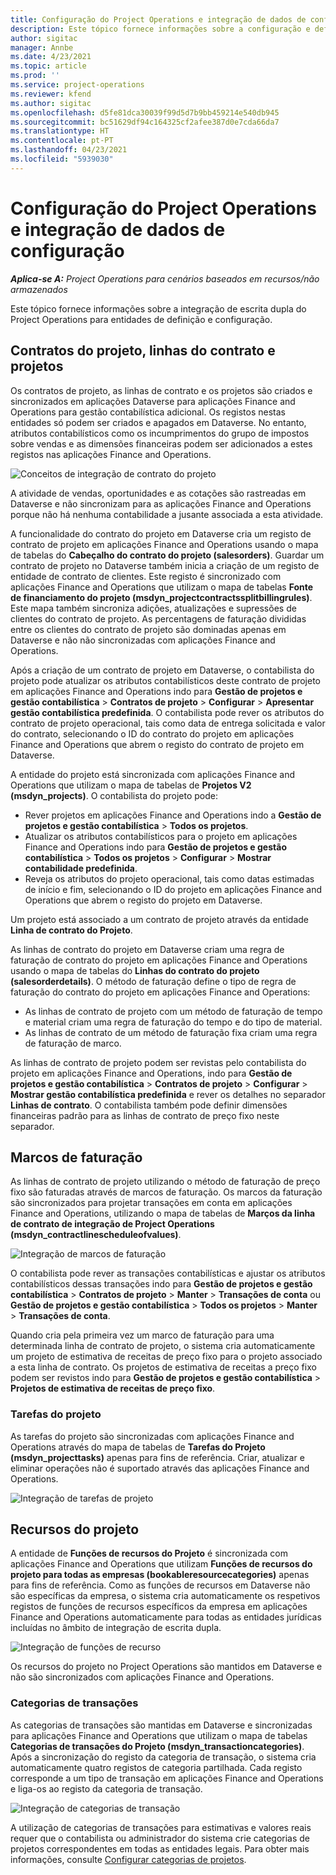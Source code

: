 ```yaml
---
title: Configuração do Project Operations e integração de dados de configuração
description: Este tópico fornece informações sobre a configuração e definição de mapas de escrita dupla do Project Operations.
author: sigitac
manager: Annbe
ms.date: 4/23/2021
ms.topic: article
ms.prod: ''
ms.service: project-operations
ms.reviewer: kfend
ms.author: sigitac
ms.openlocfilehash: d5fe81dca30039f99d5d7b9bb459214e540db945
ms.sourcegitcommit: bc51629df94c164325cf2afee387d0e7cda66da7
ms.translationtype: HT
ms.contentlocale: pt-PT
ms.lasthandoff: 04/23/2021
ms.locfileid: "5939030"
---
```

# <a name="project-operations-setup-and-configuration-data-integration"></a>Configuração do Project Operations e integração de dados de configuração

_**Aplica-se A:** Project Operations para cenários baseados em recursos/não armazenados_

Este tópico fornece informações sobre a integração de escrita dupla do Project Operations para entidades de definição e configuração.

## <a name="project-contracts-contract-lines-and-projects"></a>Contratos do projeto, linhas do contrato e projetos

Os contratos de projeto, as linhas de contrato e os projetos são criados e sincronizados em aplicações Dataverse para aplicações Finance and Operations para gestão contabilística adicional. Os registos nestas entidades só podem ser criados e apagados em Dataverse. No entanto, atributos contabilísticos como os incumprimentos do grupo de impostos sobre vendas e as dimensões financeiras podem ser adicionados a estes registos nas aplicações Finance and Operations.

  ![Conceitos de integração de contrato do projeto](./media/1ProjectContract.jpg)

A atividade de vendas, oportunidades e as cotações são rastreadas em Dataverse e não sincronizam para as aplicações Finance and Operations porque não há nenhuma contabilidade a jusante associada a esta atividade.

A funcionalidade do contrato do projeto em Dataverse cria um registo de contrato de projeto em aplicações Finance and Operations usando o mapa de tabelas do **Cabeçalho do contrato do projeto (salesorders)**. Guardar um contrato de projeto no Dataverse também inicia a criação de um registo de entidade de contrato de clientes. Este registo é sincronizado com aplicações Finance and Operations que utilizam o mapa de tabelas **Fonte de financiamento do projeto (msdyn\_projectcontractssplitbillingrules)**. Este mapa também sincroniza adições, atualizações e supressões de clientes do contrato de projeto. As percentagens de faturação divididas entre os clientes do contrato de projeto são dominadas apenas em Dataverse e não não sincronizadas com aplicações Finance and Operations.

Após a criação de um contrato de projeto em Dataverse, o contabilista do projeto pode atualizar os atributos contabilísticos deste contrato de projeto em aplicações Finance and Operations indo para **Gestão de projetos e gestão contabilística** > **Contratos de projeto** > **Configurar** > **Apresentar gestão contabilística predefinida**. O contabilista pode rever os atributos do contrato de projeto operacional, tais como data de entrega solicitada e valor do contrato, selecionando o ID do contrato do projeto em aplicações Finance and Operations que abrem o registo do contrato de projeto em Dataverse.

A entidade do projeto está sincronizada com aplicações Finance and Operations que utilizam o mapa de tabelas de **Projetos V2 (msdyn\_projects)**. O contabilista do projeto pode:

  - Rever projetos em aplicações Finance and Operations indo a **Gestão de projetos e gestão contabilística** > **Todos os projetos**. 
  - Atualizar os atributos contabilísticos para o projeto em aplicações Finance and Operations indo para **Gestão de projetos e gestão contabilística** > **Todos os projetos** > **Configurar** > **Mostrar contabilidade predefinida**.  
  - Reveja os atributos do projeto operacional, tais como datas estimadas de início e fim, selecionando o ID do projeto em aplicações Finance and Operations que abrem o registo do projeto em Dataverse.

Um projeto está associado a um contrato de projeto através da entidade **Linha de contrato do Projeto**.

As linhas de contrato do projeto em Dataverse criam uma regra de faturação de contrato do projeto em aplicações Finance and Operations usando o mapa de tabelas do **Linhas do contrato do projeto (salesorderdetails)**. O método de faturação define o tipo de regra de faturação do contrato do projeto em aplicações Finance and Operations:

  - As linhas de contrato de projeto com um método de faturação de tempo e material criam uma regra de faturação do tempo e do tipo de material.
  - As linhas de contrato de um método de faturação fixa criam uma regra de faturação de marco.

As linhas de contrato de projeto podem ser revistas pelo contabilista do projeto em aplicações Finance and Operations, indo para **Gestão de projetos e gestão contabilística** > **Contratos de projeto** > **Configurar** > **Mostrar gestão contabilística predefinida** e rever os detalhes no separador **Linhas de contrato**. O contabilista também pode definir dimensões financeiras padrão para as linhas de contrato de preço fixo neste separador.

## <a name="billing-milestones"></a>Marcos de faturação

As linhas de contrato de projeto utilizando o método de faturação de preço fixo são faturadas através de marcos de faturação. Os marcos da faturação são sincronizados para projetar transações em conta em aplicações Finance and Operations, utilizando o mapa de tabelas de **Marços da linha de contrato de integração de Project Operations (msdyn\_contractlinescheduleofvalues)**.

  ![Integração de marcos de faturação](./media/2Milestones.jpg)

O contabilista pode rever as transações contabilísticas e ajustar os atributos contabilísticos dessas transações indo para **Gestão de projetos e gestão contabilística** > **Contratos de projeto** > **Manter** > **Transações de conta** ou **Gestão de projetos e gestão contabilística** > **Todos os projetos** > **Manter** > **Transações de conta**.

Quando cria pela primeira vez um marco de faturação para uma determinada linha de contrato de projeto, o sistema cria automaticamente um projeto de estimativa de receitas de preço fixo para o projeto associado a esta linha de contrato. Os projetos de estimativa de receitas a preço fixo podem ser revistos indo para **Gestão de projetos e gestão contabilística** > **Projetos de estimativa de receitas de preço fixo**.

### <a name="project-tasks"></a>Tarefas do projeto

As tarefas do projeto são sincronizadas com aplicações Finance and Operations através do mapa de tabelas de **Tarefas do Projeto (msdyn\_projecttasks)** apenas para fins de referência. Criar, atualizar e eliminar operações não é suportado através das aplicações Finance and Operations.

  ![Integração de tarefas de projeto](./media/3Tasks.jpg)

## <a name="project-resources"></a>Recursos do projeto

A entidade de **Funções de recursos do Projeto** é sincronizada com aplicações Finance and Operations que utilizam **Funções de recursos do projeto para todas as empresas (bookableresourcecategories)** apenas para fins de referência. Como as funções de recursos em Dataverse não são específicas da empresa, o sistema cria automaticamente os respetivos registos de funções de recursos específicos da empresa em aplicações Finance and Operations automaticamente para todas as entidades jurídicas incluídas no âmbito de integração de escrita dupla.

![Integração de funções de recurso](./media/5Resources.jpg)

Os recursos do projeto no Project Operations são mantidos em Dataverse e não são sincronizados com aplicações Finance and Operations.

### <a name="transaction-categories"></a>Categorias de transações

As categorias de transações são mantidas em Dataverse e sincronizadas para aplicações Finance and Operations que utilizam o mapa de tabelas **Categorias de transações do Projeto (msdyn\_transactioncategories)**. Após a sincronização do registo da categoria de transação, o sistema cria automaticamente quatro registos de categoria partilhada. Cada registo corresponde a um tipo de transação em aplicações Finance and Operations e liga-os ao registo da categoria de transação.

![Integração de categorias de transação](./media/4TransactionCategories.jpg)

A utilização de categorias de transações para estimativas e valores reais requer que o contabilista ou administrador do sistema crie categorias de projetos correspondentes em todas as entidades legais. Para obter mais informações, consulte [Configurar categorias de projetos](../project-accounting/configure-project-categories.md).
